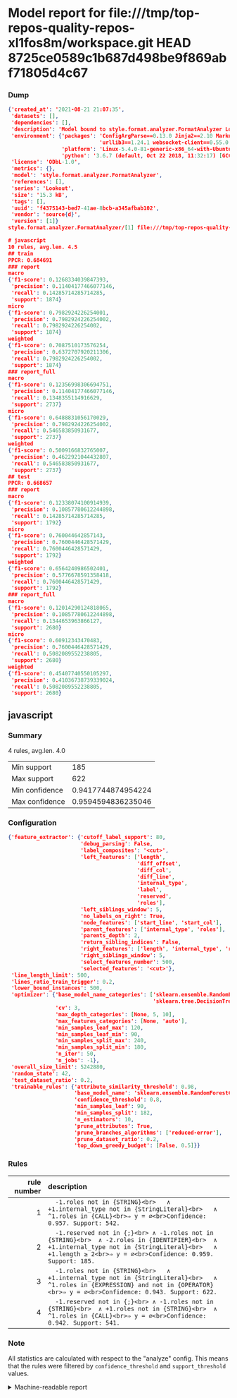 # Model report for file:///tmp/top-repos-quality-repos-xl1fos8m/workspace.git HEAD 8725ce0589c1b687d498be9f869abf71805d4c67

### Dump

```json
{'created_at': '2021-08-21 21:07:35',
 'datasets': [],
 'dependencies': [],
 'description': 'Model bound to style.format.analyzer.FormatAnalyzer Lookout analyzer.',
 'environment': {'packages': 'ConfigArgParse==0.13.0 Jinja2==2.10 MarkupSafe==1.1.1 PyStemmer==1.3.0 PyYAML==5.1 Pympler==0.5 SQLAlchemy==1.2.10 SQLAlchemy-Utils==0.33.3 asdf==2.3.2 bblfsh==2.12.7 boto==2.49.0 boto3==1.9.130 botocore==1.12.130 cachetools==2.0.1 certifi==2019.3.9 chardet==3.0.4 clint==0.5.1 docker==3.7.0 docker-pycreds==0.4.0 dulwich==0.19.11 grpcio==1.19.0 grpcio-tools==1.19.0 humanfriendly==4.16.1 humanize==0.5.1 idna==2.8 jmespath==0.9.4 jsonschema==2.6.0 lookout-sdk==0.4.1 lookout-sdk-ml==0.19.0 lookout-style==0.2.0 lz4==2.1.6 modelforge==0.12.1 numpy==1.16.2 packaging==19.0 pandas==0.22.0 pip==19.0.3 protobuf==3.7.0 psycopg2-binary==2.7.5 pygtrie==2.3 pyparsing==2.3.1 python-dateutil==2.8.0 python-igraph==0.7.1.post6 pytz==2019.1 requests==2.21.0 requirements-parser==0.2.0 scikit-learn==0.20.1 scikit-optimize==0.5.2 scipy==1.2.1 semantic-version==2.6.0 setuptools==40.8.0 six==1.12.0 smart-open==1.8.1 sourced-ml==0.8.2 spdx==2.5.0 stringcase==1.2.0 tabulate==0.8.2 tqdm==4.31.1 '
                             'urllib3==1.24.1 websocket-client==0.55.0 xxhash==1.3.0',
                 'platform': 'Linux-5.4.0-81-generic-x86_64-with-Ubuntu-18.04-bionic',
                 'python': '3.6.7 (default, Oct 22 2018, 11:32:17) [GCC 8.2.0]'},
 'license': 'ODbL-1.0',
 'metrics': {},
 'model': 'style.format.analyzer.FormatAnalyzer',
 'references': [],
 'series': 'Lookout',
 'size': '15.3 kB',
 'tags': [],
 'uuid': 'f4375143-bed7-41ae-8bcb-a345afbab102',
 'vendor': 'source{d}',
 'version': [1]}
style.format.analyzer.FormatAnalyzer/[1] file:///tmp/top-repos-quality-repos-xl1fos8m/workspace.git 8725ce0589c1b687d498be9f869abf71805d4c67

# javascript
10 rules, avg.len. 4.5
## train
PPCR: 0.684691
### report
macro
{'f1-score': 0.1268334039847393,
 'precision': 0.11404177466077146,
 'recall': 0.14285714285714285,
 'support': 1874}
micro
{'f1-score': 0.7982924226254001,
 'precision': 0.7982924226254002,
 'recall': 0.7982924226254002,
 'support': 1874}
weighted
{'f1-score': 0.7087510173576254,
 'precision': 0.6372707920211306,
 'recall': 0.7982924226254002,
 'support': 1874}
### report_full
macro
{'f1-score': 0.12356998306694751,
 'precision': 0.11404177466077146,
 'recall': 0.1348355114916629,
 'support': 2737}
micro
{'f1-score': 0.6488831056170029,
 'precision': 0.7982924226254002,
 'recall': 0.546583850931677,
 'support': 2737}
weighted
{'f1-score': 0.5009166832765007,
 'precision': 0.4622921044432807,
 'recall': 0.546583850931677,
 'support': 2737}
## test
PPCR: 0.668657
### report
macro
{'f1-score': 0.12338074100914939,
 'precision': 0.10857780612244898,
 'recall': 0.14285714285714285,
 'support': 1792}
micro
{'f1-score': 0.760044642857143,
 'precision': 0.7600446428571429,
 'recall': 0.7600446428571429,
 'support': 1792}
weighted
{'f1-score': 0.6564240986502401,
 'precision': 0.5776678591358418,
 'recall': 0.7600446428571429,
 'support': 1792}
### report_full
macro
{'f1-score': 0.12014290124818065,
 'precision': 0.10857780612244898,
 'recall': 0.1344653963866127,
 'support': 2680}
micro
{'f1-score': 0.60912343470483,
 'precision': 0.7600446428571429,
 'recall': 0.5082089552238805,
 'support': 2680}
weighted
{'f1-score': 0.45407740550105297,
 'precision': 0.41036738739339024,
 'recall': 0.5082089552238805,
 'support': 2680}
```

## javascript
### Summary
4 rules, avg.len. 4.0

| | |
|-|-|
|Min support|185|
|Max support|622|
|Min confidence|0.9417744874954224|
|Max confidence|0.9594594836235046|

### Configuration

```json
{'feature_extractor': {'cutoff_label_support': 80,
                       'debug_parsing': False,
                       'label_composites': '<cut>',
                       'left_features': ['length',
                                         'diff_offset',
                                         'diff_col',
                                         'diff_line',
                                         'internal_type',
                                         'label',
                                         'reserved',
                                         'roles'],
                       'left_siblings_window': 5,
                       'no_labels_on_right': True,
                       'node_features': ['start_line', 'start_col'],
                       'parent_features': ['internal_type', 'roles'],
                       'parents_depth': 2,
                       'return_sibling_indices': False,
                       'right_features': ['length', 'internal_type', 'reserved', 'roles'],
                       'right_siblings_window': 5,
                       'select_features_number': 500,
                       'selected_features': '<cut>'},
 'line_length_limit': 500,
 'lines_ratio_train_trigger': 0.2,
 'lower_bound_instances': 500,
 'optimizer': {'base_model_name_categories': ['sklearn.ensemble.RandomForestClassifier',
                                              'sklearn.tree.DecisionTreeClassifier'],
               'cv': 3,
               'max_depth_categories': [None, 5, 10],
               'max_features_categories': [None, 'auto'],
               'min_samples_leaf_max': 120,
               'min_samples_leaf_min': 90,
               'min_samples_split_max': 240,
               'min_samples_split_min': 180,
               'n_iter': 50,
               'n_jobs': -1},
 'overall_size_limit': 5242880,
 'random_state': 42,
 'test_dataset_ratio': 0.2,
 'trainable_rules': {'attribute_similarity_threshold': 0.98,
                     'base_model_name': 'sklearn.ensemble.RandomForestClassifier',
                     'confidence_threshold': 0.8,
                     'min_samples_leaf': 90,
                     'min_samples_split': 182,
                     'n_estimators': 10,
                     'prune_attributes': True,
                     'prune_branches_algorithms': ['reduced-error'],
                     'prune_dataset_ratio': 0.2,
                     'top_down_greedy_budget': [False, 0.5]}}
```

### Rules

| rule number | description |
|----:|:-----|
| 1 | `  -1.roles not in {STRING}<br>	∧ +1.internal_type not in {StringLiteral}<br>	∧ ^1.roles in {CALL}<br>⇒ y = ∅<br>Confidence: 0.957. Support: 542.` |
| 2 | `  -1.reserved not in {;}<br>	∧ -1.roles not in {STRING}<br>	∧ -2.roles in {IDENTIFIER}<br>	∧ +1.internal_type not in {StringLiteral}<br>	∧ +1.length ≥ 2<br>⇒ y = ∅<br>Confidence: 0.959. Support: 185.` |
| 3 | `  -1.roles not in {STRING}<br>	∧ +1.internal_type not in {StringLiteral}<br>	∧ ^1.roles in {EXPRESSION} and not in {OPERATOR}<br>⇒ y = ∅<br>Confidence: 0.943. Support: 622.` |
| 4 | `  -1.reserved not in {;}<br>	∧ -1.roles not in {STRING}<br>	∧ +1.roles not in {STRING}<br>	∧ ^1.roles in {CALL}<br>⇒ y = ∅<br>Confidence: 0.942. Support: 541.` |

### Note
All statistics are calculated with respect to the "analyze" config. This means that the rules were filtered by
`confidence_threshold` and `support_threshold` values.

<details>
    <summary>Machine-readable report</summary>
```json
{"javascript": {"avg_rule_len": 4.0, "max_conf": 0.9594594836235046, "max_support": 622, "min_conf": 0.9417744874954224, "min_support": 185, "num_rules": 4}}
```
</details>
